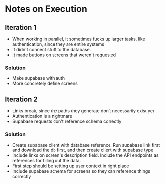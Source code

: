 # Notes on Execution

## Iteration 1

- When working in parallel, it sometimes fucks up larger tasks, like authentication, since they are entire systems
- It didn't connect stuff to the database.
- It made buttons on screens that weren't requested

### Solution

- Make supabase with auth
- More concretely define screens

## Iteration 2

- Links break, since the paths they generate don't necessarily exist yet
- Authentication is a nightmare
- Supabase requests don't reference schema correctly

### Solution

- Create supabase client with database reference. Run supabase link first and download the db first, and then create client with supabase type
- Include links on screen's description field. Include the API endpoints as references for filling out the data.
- First step should be setting up user context in right place
- Include supabase schema for screens so they can reference things correctly
